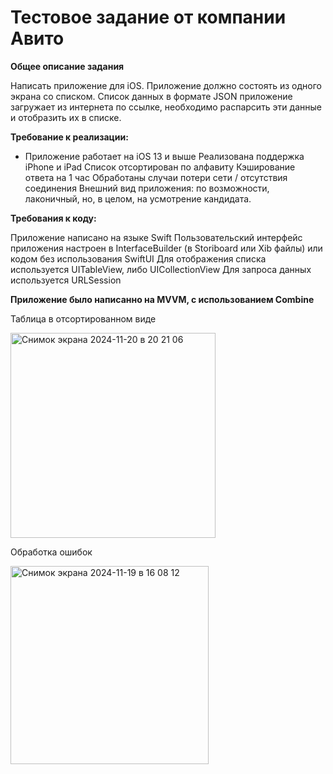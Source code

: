 # Тестовое задание от компании Авито

**Общее описание задания**

Написать приложение для iOS. Приложение должно состоять из одного экрана со списком. Список данных в формате JSON приложение загружает из интернета по ссылке, необходимо распарсить эти данные и отобразить их в списке.

**Требование к реализации:**

* Приложение работает на iOS 13 и выше
Реализована поддержка iPhone и iPad
Список отсортирован по алфавиту
Кэширование ответа на 1 час
Обработаны случаи потери сети / отсутствия соединения
Внешний вид приложения: по возможности, лаконичный, но, в целом, на усмотрение кандидата.

**Требования к коду:**

Приложение написано на языке Swift
Пользовательский интерфейс приложения настроен в InterfaceBuilder (в Storiboard или Xib файлы) или кодом без использования SwiftUI
Для отображения списка используется UITableView, либо UICollectionView
Для запроса данных используется URLSession

**Приложение было написанно на MVVM, с использованием Combine**

Таблица в отсортированном виде

<img width="328" alt="Снимок экрана 2024-11-20 в 20 21 06" src="https://github.com/user-attachments/assets/dc13056c-b4cb-4a38-b429-f6633f1e2035">


Обработка ошибок

<img width="317" alt="Снимок экрана 2024-11-19 в 16 08 12" src="https://github.com/user-attachments/assets/1346f773-ffc1-4304-a232-92a42d58d1b0">
